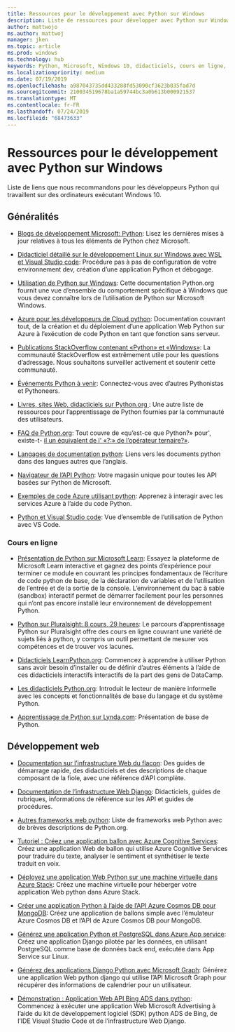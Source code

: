 ```yaml
---
title: Ressources pour le développement avec Python sur Windows
description: Liste de ressources pour développer avec Python sur Windows.
author: mattwojo
ms.author: mattwoj
manager: jken
ms.topic: article
ms.prod: windows
ms.technology: hub
keywords: Python, Microsoft, Windows 10, didacticiels, cours en ligne, Blogs, événements
ms.localizationpriority: medium
ms.date: 07/19/2019
ms.openlocfilehash: a987043735dd433288fd53090cf3623b035fad7d
ms.sourcegitcommit: 210034519678ba1a59744bc3a0b613b000921537
ms.translationtype: MT
ms.contentlocale: fr-FR
ms.lasthandoff: 07/24/2019
ms.locfileid: "68473633"
---
```

# <a name="resources-for-developing-with-python-on-windows"></a>Ressources pour le développement avec Python sur Windows

Liste de liens que nous recommandons pour les développeurs Python qui travaillent sur des ordinateurs exécutant Windows 10.

## <a name="general"></a>Généralités

- [Blogs de développement Microsoft: Python](https://devblogs.microsoft.com/python/): Lisez les dernières mises à jour relatives à tous les éléments de Python chez Microsoft.

- [Didacticiel détaillé sur le développement Linux sur Windows avec WSL et Visual Studio code](https://devblogs.microsoft.com/commandline/an-in-depth-tutorial-on-linux-development-on-windows-with-wsl-and-visual-studio-code/): Procédure pas à pas de configuration de votre environnement dev, création d’une application Python et débogage.

- [Utilisation de Python sur Windows](https://docs.python.org/3/using/windows.html): Cette documentation Python.org fournit une vue d’ensemble du comportement spécifique à Windows que vous devez connaître lors de l’utilisation de Python sur Microsoft Windows.

- [Azure pour les développeurs de Cloud python](https://docs.microsoft.com/azure/python/): Documentation couvrant tout, de la création et du déploiement d’une application Web Python sur Azure à l’exécution de code Python en tant que fonction sans serveur.

- [Publications StackOverflow contenant «Python» et «Windows»](https://stackoverflow.com/questions/4750806/how-do-i-install-pip-on-windows/12476379): La communauté StackOverflow est extrêmement utile pour les questions d’adressage. Nous souhaitons surveiller activement et soutenir cette communauté.

- [Événements Python à venir](https://www.python.org/events/python-events): Connectez-vous avec d’autres Pythonistas et Pythoneers.

- [Livres, sites Web, didacticiels sur Python.org ](https://wiki.python.org/moin/BeginnersGuide/Programmers): Une autre liste de ressources pour l’apprentissage de Python fournies par la communauté des utilisateurs.

- [FAQ de Python.org](https://docs.python.org/3/faq/): Tout couvre de «qu’est-ce que Python?» pour', existe-t- [il un équivalent de l' «?:» de l’opérateur ternaire?»](https://docs.python.org/3/faq/programming.html#is-there-an-equivalent-of-c-s-ternary-operator).

- [Langages de documentation python](https://wiki.python.org/moin/Languages): Liens vers les documents python dans des langues autres que l’anglais.

- [Navigateur de l’API Python](https://docs.microsoft.com/python/api/?view=azure-python): Votre magasin unique pour toutes les API basées sur Python de Microsoft.

- [Exemples de code Azure utilisant python](https://azure.microsoft.com/en-us/resources/samples/?platform=python&sort=0): Apprenez à interagir avec les services Azure à l’aide du code Python.

- [Python et Visual Studio code](https://code.visualstudio.com/docs/languages/python): Vue d’ensemble de l’utilisation de Python avec VS Code.


### <a name="online-courses"></a>Cours en ligne

- [Présentation de Python sur Microsoft Learn](https://docs.microsoft.com/en-us/learn/modules/intro-to-python/): Essayez la plateforme de Microsoft Learn interactive et gagnez des points d’expérience pour terminer ce module en couvrant les principes fondamentaux de l’écriture de code python de base, de la déclaration de variables et de l’utilisation de l’entrée et de la sortie de la console. L’environnement du bac à sable (sandbox) interactif permet de démarrer facilement pour les personnes qui n’ont pas encore installé leur environnement de développement Python.

- [Python sur Pluralsight: 8 cours, 29 heures](https://app.pluralsight.com/paths/skills/python): Le parcours d’apprentissage Python sur Pluralsight offre des cours en ligne couvrant une variété de sujets liés à python, y compris un outil permettant de mesurer vos compétences et de trouver vos lacunes.

- [Didacticiels LearnPython.org](https://www.learnpython.org/): Commencez à apprendre à utiliser Python sans avoir besoin d’installer ou de définir d’autres éléments à l’aide de ces didacticiels interactifs interactifs de la part des gens de DataCamp.

- [Les didacticiels Python.org](https://docs.python.org/3/tutorial/index.html): Introduit le lecteur de manière informelle avec les concepts et fonctionnalités de base du langage et du système Python.

- [Apprentissage de Python sur Lynda.com](https://www.lynda.com/Python-tutorials/Learning-Python/661773-2.html): Présentation de base de Python.

## <a name="web-development"></a>Développement web

- [Documentation sur l’infrastructure Web du flacon](https://flask.palletsprojects.com/en/1.1.x/): Des guides de démarrage rapide, des didacticiels et des descriptions de chaque composant de la fiole, avec une référence d’API complète.

- [Documentation de l’infrastructure Web Django](https://docs.djangoproject.com/en/2.2/): Didacticiels, guides de rubriques, informations de référence sur les API et guides de procédures.

- [Autres frameworks web python](https://wiki.python.org/moin/WebFrameworks): Liste de frameworks web Python avec de brèves descriptions de Python.org.

- [Tutoriel : Créez une application ballon avec Azure Cognitive Services](https://docs.microsoft.com/azure/cognitive-services/translator/tutorial-build-flask-app-translation-synthesis): Créez une application Web de ballon qui utilise Azure Cognitive Services pour traduire du texte, analyser le sentiment et synthétiser le texte traduit en voix.

- [Déployez une application Web Python sur une machine virtuelle dans Azure Stack](https://docs.microsoft.com/azure-stack/user/azure-stack-dev-start-howto-vm-python): Créez une machine virtuelle pour héberger votre application Web python dans Azure Stack.

- [Créer une application Python à l’aide de l’API Azure Cosmos DB pour MongoDB](https://docs.microsoft.com/azure/cosmos-db/create-mongodb-flask): Créez une application de ballons simple avec l’émulateur Azure Cosmos DB et l’API de Azure Cosmos DB pour MongoDB.

- [Générez une application Python et PostgreSQL dans Azure App service](https://docs.microsoft.com/azure/app-service/containers/tutorial-python-postgresql-app): Créez une application Django pilotée par les données, en utilisant PostgreSQL comme base de données back end, exécutée dans App Service sur Linux.

- [Générez des applications Django Python avec Microsoft Graph](https://docs.microsoft.com/graph/tutorials/python): Générez une application Web python django qui utilise l’API Microsoft Graph pour récupérer des informations de calendrier pour un utilisateur.

- [Démonstration : Application Web API Bing ADS dans python](https://docs.microsoft.com/advertising/guides/walkthrough-web-application-python?view=bingads-13): Commencez à exécuter une application Web Microsoft Advertising à l’aide du kit de développement logiciel (SDK) python ADS de Bing, de l’IDE Visual Studio Code et de l’infrastructure Web Django.

<!-- ## Data Science and Machine Learning

- Anaconda - brief description
- Canopy - brief description
- TensorFlow - brief description
- Scikit-Learn, Keras, PyTorch, etc - brief descriptions

## Desktop GUI app and IoT development

- PyQT - brief description
- PyJs - brief description
- PyGUI - brief descriptio
- Kivy - brief descriptio
- PyGTK - brief descriptio
- WxPython - brief description
- PyGame - brief description (with links to our internal games once they're done?) -->
